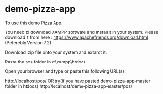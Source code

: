 # demo-pizza-app

To use this demo Pizza App.

You need to download XAMPP software and install it in your system. Please download it from here : https://www.apachefriends.org/download.html (Peferebly Version 7.2)

Download .zip file onto your system and extarct it.

Paste the pos folder in c:\xampp\htdocs

Open your browser and type or paste this following URL(s) : 

http://localhost/pos/
OR try(if you have pasted demo-pizza-app-master folder in htdocs)
http://localhost/demo-pizza-app-master/pos/


